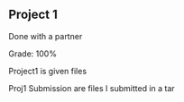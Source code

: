 ## Project 1

Done with a partner

Grade: 100%

Project1 is given files

Proj1 Submission are files I submitted in a tar
